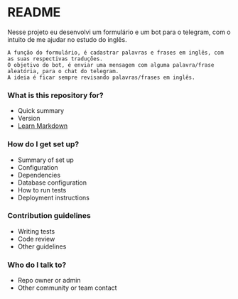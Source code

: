 # README #

Nesse projeto eu desenvolvi um formulário e um bot para o telegram, com o intuito de me ajudar no estudo do inglês. <br/>

	A função do formulário, é cadastrar palavras e frases em inglês, com as suas respectivas traduções. 
	O objetivo do bot, é enviar uma mensagem com alguma palavra/frase aleatória, para o chat do telegram.
	A ideia é ficar sempre revisando palavras/frases em inglês.

### What is this repository for? ###

* Quick summary
* Version
* [Learn Markdown](https://bitbucket.org/tutorials/markdowndemo)

### How do I get set up? ###

* Summary of set up
* Configuration
* Dependencies
* Database configuration
* How to run tests
* Deployment instructions

### Contribution guidelines ###

* Writing tests
* Code review
* Other guidelines

### Who do I talk to? ###

* Repo owner or admin
* Other community or team contact